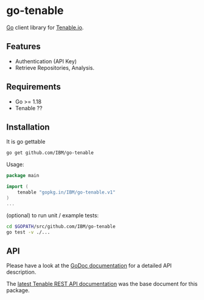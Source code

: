 # go-tenable

[Go](https://golang.org/) client library for [Tenable.io](https://tenable.io).


## Features

* Authentication (API Key)
* Retrieve Repositories, Analysis.

## Requirements

* Go >= 1.18
* Tenable ??

## Installation

It is go gettable

```bash
go get github.com/IBM/go-tenable
```

Usage:

```go
package main

import (
	tenable "gopkg.in/IBM/go-tenable.v1"
)
...
```

(optional) to run unit / example tests:

```bash
cd $GOPATH/src/github.com/IBM/go-tenable
go test -v ./...
```
## API

Please have a look at the [GoDoc documentation](https://godoc.org/github.com/IBM/go-tenable) for a detailed API description.

The [latest Tenable REST API documentation](https://docs.tenable.com/tenablesc/api/index.htm) was the base document for this package.


